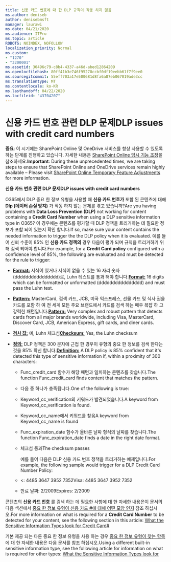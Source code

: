 ```yaml
---
title: 신용 카드 번호에 대 한 DLP 규칙이 작동 하지 않음
ms.author: deniseb
author: denisebmsft
manager: laurawi
ms.date: 04/21/2020
ms.audience: ITPro
ms.topic: article
ROBOTS: NOINDEX, NOFOLLOW
localization_priority: Normal
ms.custom:
- "1270"
- "3200001"
ms.assetid: 30496c79-c8b4-4337-a46d-abed12864209
ms.openlocfilehash: 80ff41b3e746f95278ccbf0df19eebb61f7f9ee0
ms.sourcegitcommit: 55eff703a17e500681d8fa6a87eb067019ade3cc
ms.translationtype: MT
ms.contentlocale: ko-KR
ms.lasthandoff: 04/22/2020
ms.locfileid: "43704207"
---
```

# <a name="dlp-issues-with-credit-card-numbers"></a><span data-ttu-id="bd09a-102">신용 카드 번호 관련 DLP 문제</span><span class="sxs-lookup"><span data-stu-id="bd09a-102">DLP issues with credit card numbers</span></span>

<span data-ttu-id="bd09a-103">**중요**: 이 시기에는 SharePoint Online 및 OneDrive 서비스를 항상 사용할 수 있도록 하는 단계를 진행하고 있습니다. 자세한 내용은 [SharePoint Online 임시 기능 조정](https://aka.ms/ODSPAdjustments)을 참조하세요.</span><span class="sxs-lookup"><span data-stu-id="bd09a-103">**Important**: During these unprecedented times, we are taking steps to ensure that SharePoint Online and OneDrive services remain highly available – Please visit [SharePoint Online Temporary Feature Adjustments](https://aka.ms/ODSPAdjustments) for more information.</span></span>

<span data-ttu-id="bd09a-104">**신용 카드 번호 관련 DLP 문제**</span><span class="sxs-lookup"><span data-stu-id="bd09a-104">**DLP issues with credit card numbers**</span></span>

<span data-ttu-id="bd09a-105">O365에서 DLP 중요 한 정보 유형을 사용할 때 **신용 카드 번호가** 포함 된 콘텐츠에 대해 **Dlp (데이터 손실 방지)** 가 작동 하지 않는 문제를 겪고 있습니까?</span><span class="sxs-lookup"><span data-stu-id="bd09a-105">Are you having problems with **Data Loss Prevention (DLP)** not working for content containing a **Credit Card Number** when using a DLP sensitive information type in O365?</span></span> <span data-ttu-id="bd09a-106">이 경우에는 콘텐츠를 평가할 때 DLP 정책을 트리거하는 데 필요한 정보가 포함 되어 있는지 확인 합니다.</span><span class="sxs-lookup"><span data-stu-id="bd09a-106">If so, make sure your content contains the needed information to trigger the the DLP policy when it is evaluated.</span></span> <span data-ttu-id="bd09a-107">예를 들어 신뢰 수준이 85% 인 **신용 카드 정책의** 경우 다음이 평가 되며 규칙을 트리거하기 위해 검색 되어야 합니다.</span><span class="sxs-lookup"><span data-stu-id="bd09a-107">For example, for a **Credit Card policy** configured with a confidence level of 85%, the following are evaluated and must be detected for the rule to trigger:</span></span>
  
- <span data-ttu-id="bd09a-108">**[Format:](https://docs.microsoft.com/office365/securitycompliance/what-the-sensitive-information-types-look-for#format-19)** 서식이 있거나 서식이 없을 수 있는 16 자리 숫자 (dddddddddddddddd)로, Luhn 테스트를 통과 해야 합니다.</span><span class="sxs-lookup"><span data-stu-id="bd09a-108">**[Format:](https://docs.microsoft.com/office365/securitycompliance/what-the-sensitive-information-types-look-for#format-19)** 16 digits which can be formatted or unformatted (dddddddddddddddd) and must pass the Luhn test.</span></span>

- <span data-ttu-id="bd09a-109">**[Pattern:](https://docs.microsoft.com/office365/securitycompliance/what-the-sensitive-information-types-look-for#pattern-19)** MasterCard, 검색 카드, JCB, 미국 익스프레스, 선물 카드 및 식사 권을 카드를 포함 하 여 전 세계 모든 주요 브랜드에서 카드를 검색 하는 매우 복잡 하 고 강력한 패턴입니다.</span><span class="sxs-lookup"><span data-stu-id="bd09a-109">**[Pattern:](https://docs.microsoft.com/office365/securitycompliance/what-the-sensitive-information-types-look-for#pattern-19)** Very complex and robust pattern that detects cards from all major brands worldwide, including Visa, MasterCard, Discover Card, JCB, American Express, gift cards, and diner cards.</span></span>

- <span data-ttu-id="bd09a-110">**[검사 값:](https://docs.microsoft.com/office365/securitycompliance/what-the-sensitive-information-types-look-for#checksum-19)** 예, Luhn 체크섬</span><span class="sxs-lookup"><span data-stu-id="bd09a-110">**[Checksum:](https://docs.microsoft.com/office365/securitycompliance/what-the-sensitive-information-types-look-for#checksum-19)** Yes, the Luhn checksum</span></span>

- <span data-ttu-id="bd09a-111">**[정의:](https://docs.microsoft.com/office365/securitycompliance/what-the-sensitive-information-types-look-for#definition-19)** DLP 정책은 300 문자에 근접 한 경우이 유형의 중요 한 정보를 검색 한다는 것을 85% 확신 합니다.</span><span class="sxs-lookup"><span data-stu-id="bd09a-111">**[Definition:](https://docs.microsoft.com/office365/securitycompliance/what-the-sensitive-information-types-look-for#definition-19)** A DLP policy is 85% confident that it's detected this type of sensitive information if, within a proximity of 300 characters:</span></span>

  - <span data-ttu-id="bd09a-112">Func_credit_card 함수가 해당 패턴과 일치하는 콘텐츠를 찾습니다.</span><span class="sxs-lookup"><span data-stu-id="bd09a-112">The function Func_credit_card finds content that matches the pattern.</span></span>

  - <span data-ttu-id="bd09a-113">다음 중 하나가 충족됩니다.</span><span class="sxs-lookup"><span data-stu-id="bd09a-113">One of the following is true:</span></span>

  - <span data-ttu-id="bd09a-114">Keyword_cc_verification의 키워드가 발견되었습니다.</span><span class="sxs-lookup"><span data-stu-id="bd09a-114">A keyword from Keyword_cc_verification is found.</span></span>

  - <span data-ttu-id="bd09a-115">Keyword_cc_name에서 키워드를 찾음</span><span class="sxs-lookup"><span data-stu-id="bd09a-115">A keyword from Keyword_cc_name is found</span></span>

  - <span data-ttu-id="bd09a-116">Func_expiration_date 함수가 올바른 날짜 형식의 날짜를 찾습니다.</span><span class="sxs-lookup"><span data-stu-id="bd09a-116">The function Func_expiration_date finds a date in the right date format.</span></span>

  - <span data-ttu-id="bd09a-117">체크섬 통과</span><span class="sxs-lookup"><span data-stu-id="bd09a-117">The checksum passes</span></span>

    <span data-ttu-id="bd09a-118">예를 들어 다음은 DLP 신용 카드 번호 정책을 트리거하는 예제입니다.</span><span class="sxs-lookup"><span data-stu-id="bd09a-118">For example, the following sample would trigger for a DLP Credit Card Number Policy:</span></span>

  - <span data-ttu-id="bd09a-119"><: 4485 3647 3952 7352</span><span class="sxs-lookup"><span data-stu-id="bd09a-119">Visa: 4485 3647 3952 7352</span></span>
  
  - <span data-ttu-id="bd09a-120">만료 날짜: 2/2009</span><span class="sxs-lookup"><span data-stu-id="bd09a-120">Expires: 2/2009</span></span>

<span data-ttu-id="bd09a-121">콘텐츠의 **신용 카드 번호** 를 검색 하는 데 필요한 사항에 대 한 자세한 내용은이 문서의 다음 섹션에서 [중요 한 정보 유형이 신용 카드 #에 대해 어떤 모양 인지](https://docs.microsoft.com/office365/securitycompliance/what-the-sensitive-information-types-look-for#credit-card-number) 참조 하십시오.</span><span class="sxs-lookup"><span data-stu-id="bd09a-121">For more information on what is required for a **Credit Card Number** to be detected for your content, see the following section in this article: [What the Sensitive Information Types look for Credit Card#](https://docs.microsoft.com/office365/securitycompliance/what-the-sensitive-information-types-look-for#credit-card-number)</span></span>
  
<span data-ttu-id="bd09a-122">기본 제공 되는 다른 중요 한 정보 유형을 사용 하는 경우 [중요 한 정보 유형이 찾는 항목](https://docs.microsoft.com/office365/securitycompliance/what-the-sensitive-information-types-look-for) 에 대 한 자세한 내용은 다음 문서를 참조 하십시오.</span><span class="sxs-lookup"><span data-stu-id="bd09a-122">Using a different built-in sensitive information type, see the following article for information on what is required for other types: [What the Sensitive Information Types look for](https://docs.microsoft.com/office365/securitycompliance/what-the-sensitive-information-types-look-for)</span></span>
  